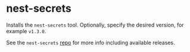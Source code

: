 # nest-secrets

Installs the `nest-secrets` tool. Optionally, specify the desired version, for
example `v1.3.0`.

See the `nest-secrets` [repo](https://github.com/guardian/nest-secrets) for more
info including available releases.
